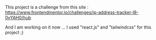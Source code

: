 This project is a challenge from this site :
  https://www.frontendmentor.io/challenges/ip-address-tracker-I8-0yYAH0/hub

And I am working on it now ...
I used "react.js" and "tailwindcss" for this project ;)
